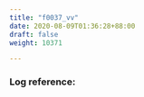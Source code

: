 ```yaml
---
title: "f0037_vv"
date: 2020-08-09T01:36:28+88:00
draft: false
weight: 10371

---
```


### Log reference: <no value>

```
